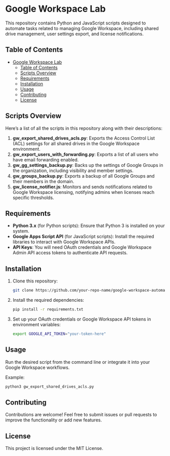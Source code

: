 # Google Workspace Lab

This repository contains Python and JavaScript scripts designed to automate tasks related to managing Google Workspace, including shared drive management, user settings export, and license notifications.

## Table of Contents
- [Google Workspace Lab](#google-workspace-lab)
  - [Table of Contents](#table-of-contents)
  - [Scripts Overview](#scripts-overview)
  - [Requirements](#requirements)
  - [Installation](#installation)
  - [Usage](#usage)
  - [Contributing](#contributing)
  - [License](#license)

## Scripts Overview
Here’s a list of all the scripts in this repository along with their descriptions:

1. **gw_export_shared_drives_acls.py**: Exports the Access Control List (ACL) settings for all shared drives in the Google Workspace environment.
2. **gw_export_users_with_forwarding.py**: Exports a list of all users who have email forwarding enabled.
3. **gw_gg_settings_backup.py**: Backs up the settings of Google Groups in the organization, including visibility and member settings.
4. **gw_groups_backup.py**: Exports a backup of all Google Groups and their members in the domain.
5. **gw_license_notifier.js**: Monitors and sends notifications related to Google Workspace licensing, notifying admins when licenses reach specific thresholds.

## Requirements
- **Python 3.x** (for Python scripts): Ensure that Python 3 is installed on your system.
- **Google Apps Script API** (for JavaScript scripts): Install the required libraries to interact with Google Workspace APIs.
- **API Keys**: You will need OAuth credentials and Google Workspace Admin API access tokens to authenticate API requests.

## Installation
1. Clone this repository:
   ```bash
   git clone https://github.com/your-repo-name/google-workspace-automation-scripts.git
   ```
2. Install the required dependencies:
   ```bash
   pip install -r requirements.txt
   ```
3. Set up your OAuth credentials or Google Workspace API tokens in environment variables:
   ```bash
   export GOOGLE_API_TOKEN="your-token-here"
   ```

## Usage
Run the desired script from the command line or integrate it into your Google Workspace workflows.

Example:
```bash
python3 gw_export_shared_drives_acls.py
```

## Contributing
Contributions are welcome! Feel free to submit issues or pull requests to improve the functionality or add new features.

## License
This project is licensed under the MIT License.
